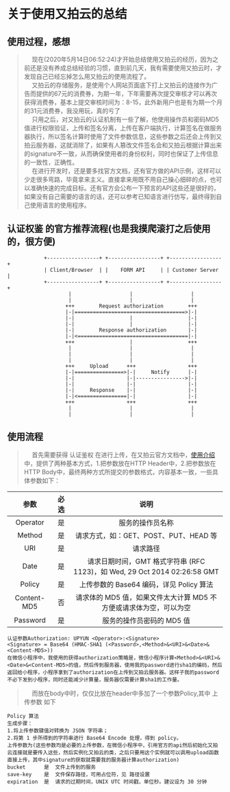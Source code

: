 # 关于使用又拍云的总结

## 使用过程，感想

>&emsp; 现在(2020年5月14日06:52:24)才开始总结使用又拍云的经历，因为之前还是没有养成总结经验的习惯，直到前几天，我有需要使用又拍云时，才发现自己已经忘掉怎么用又拍云的使用流程了。  
>&emsp; 又拍云的存储服务，是使用个人网站页面底下打上又拍云的连接作为广告而提供的67元的消费券，为期一年，下年需要再次提交审核才可以再次获得消费券，基本上提交审核时间为：8-15，此外新用户也是有为期一个月的31元消费券，我没用玩，真的亏了  
>&emsp; 只用之后，对又拍云的认证机制有一些了解，他使用操作员和密码MD5值进行权限验证，上传和签名分离，上传在客户端执行，计算签名在做服务器执行，所以签名计算时使用了文件参数信息，这些参数之后还会上传到又拍云服务器，这就消除了，如果有人篡改文件签名会和又拍云根据计算出来的signature不一致，从而确保使用者的身份权利，同时也保证了上传信息的一致性，正确性。  
>&emsp; 在进行开发时，还是要多找官方文档，还有官方做的API示例，这样可以少走很多弯路，毕竟拿来主义。直接拿来用既不用自己操心细碎的点，也可以准确快速的完成目标。还有官方会公布一下预言的API这些还是很好的，如果没有自己需要的语言的话，还可以参考已知语言进行仿写，最终得到自己使用语言的使用程序。

## 认证权鉴 的官方推荐流程(也是我摸爬滚打之后使用的，很方便)

```解释
            +-----------------+ +-----------------+ +-----------------+
            | Client/Browser  | |    FORM API     | | Customer Server |
            +-----------------+ +-----------------+ +-----------------+
                    |                   |                   |
                    |                   |                   |
                   +++        Request authorization        +++
                   |-|====================================>|-|
                   |-|                  |                  |-|
                   |-|                  |                  |-|
                   |-|        Response authorization       |-|
                   |-|<====================================|-|
                   +++                  |                  +++
                    |                   |                   |
                    |                   |                   |
                    |                   |                   |
                   +++     Upload      +++                 +++
                   |-|================>|-|     Notify      |-|
                   |-|                 |-|---------------->|-|
                   |-|                 |-|                 |-|
                   |-|     Response    |-|                 |-|
                   |-|<================|-|                 |-|
                   +++                 +++                 +++
                    |                   |                   |
                    |                   |                   |  
```

## 使用流程

>&emsp; 首先需要获得 认证鉴权 在进行上传，在又拍云官方文档中，[使用介绍](https://docs.upyun.com/api/authorization/#header)中，提供了两种基本方式，1.把参数放在HTTP Header中，2.把参数放在HTTP Body中，最终两种方式所提交的参数格式，内容基本一致，一些具体参数如下：  

|参数|必选|说明|
|:-----:|:-----:|:-----:|
|Operator|是|服务的操作员名称|
|Method|是|请求方式，如：GET、POST、PUT、HEAD 等|
|URI|是|请求路径|
|Date|是|请求日期时间，GMT 格式字符串 (RFC 1123)，如 Wed, 29 Oct 2014 02:26:58 GMT|
|Policy|是|上传参数的 Base64 编码，详见 Policy 算法|
|Content-MD5|否|请求体的 MD5 值，如果文件太大计算 MD5 不方便或请求体为空，可以为空|
|Password|是|服务的操作员密码的 MD5 值|

```解释
认证参数Authorization: UPYUN <Operator>:<Signature>  
<Signature> = Base64 (HMAC-SHA1 (<Password>,<Method>&<URI>&<Date>&<Content-MD5>))  
在微信小程序中，我使用的获得authorization策略是，微信小程序计算<Method>&<URI>&<Date>&<Content-MD5>的值，然后传到服务器，使用我的password进行sha1的编码，然后返回给小程序，小程序拿到了authorization在上传到又拍云服务器。这样子我的password不必下发到小程序，同时还能减少计算量，服务器仅需要计算sha1的工作量。  
```

>&emsp; 而放在body中时，仅仅比放在header中多加了一个参数Policy,其中 上传参数 如下

```解释
Policy 算法
生成步骤：
1.将上传参数键值对转换为 JSON 字符串；
2.将第 1 步所得到的字符串进行 Base64 Encode 处理，得到 policy。
上传参数为(这些参数均是必要的上传参数，在微信小程序中，引用官方的api然后初始化又拍云连接就是要传入这些，然后实例化又拍云的类，之后只要用这个实例就可以调用upload函数直接上传，其中signature的获取就需要我的服务器计算authorization)
bucket      是  文件上传到的服务
save-key    是  文件保存路径，可用占位符，见 路径设置
expiration  是  请求的过期时间，UNIX UTC 时间戳，单位秒。建议设为 30 分钟
```
